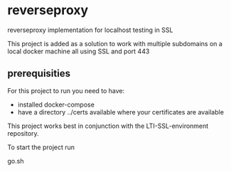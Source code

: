 # reverseproxy
reverseproxy implementation for localhost testing in SSL

This project is added as a solution to work with multiple subdomains on a local docker machine all using SSL and port 443

## prerequisities
For this project to run you need to have:
* installed docker-compose
* have a directory ../certs available where your certificates are available

This project works best in conjunction with the LTI-SSL-environment repository. 

To start the project run

  go.sh
  
 
